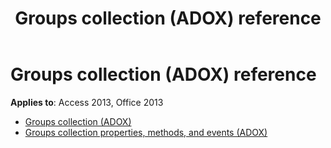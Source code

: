 ﻿---
title: Groups collection (ADOX) reference
TOCTitle: Groups collection (ADOX)
ms:assetid: 99fc8913-b6f9-4df9-9583-ff459e894152
ms:mtpsurl: https://msdn.microsoft.com/library/JJ249693(v=office.15)
ms:contentKeyID: 48546527
ms.date: 09/18/2015
mtps_version: v=office.15
---

# Groups collection (ADOX) reference

**Applies to**: Access 2013, Office 2013

- [Groups collection (ADOX)](groups-collection-adox.md)
- [Groups collection properties, methods, and events (ADOX)](groups-collection-properties-methods-and-events-adox.md)


